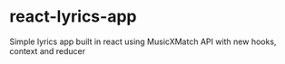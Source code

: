 # react-lyrics-app
Simple lyrics app built in react using MusicXMatch API with new hooks, context and reducer
